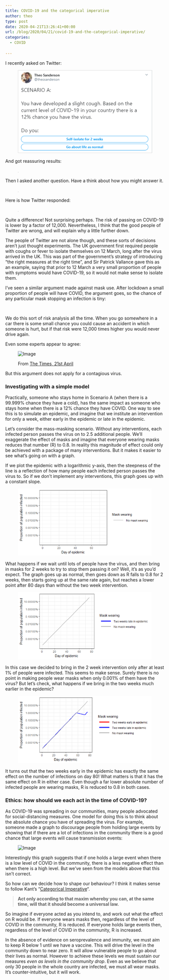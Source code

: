 ```yaml
---
title: COVID-19 and the categorical imperative
author: theo
type: post
date: 2020-04-21T13:26:41+00:00
url: /blog/2020/04/21/covid-19-and-the-categorical-imperative/
categories:
  - COVID

---
```

I recently asked on Twitter:<figure class="wp-block-image is-resized">


<img style="border:1px solid #DDD" src="/post/archive_posts/old_wp_images/wp-content/uploads/2020/04/image.png" /> </figure> 

And got reassuring results:<figure class="wp-block-image is-resized">

<img style="border:1px solid #DDD" src="/post/archive_posts/old_wp_images/wp-content/uploads/2020/04/image-1.png" alt="" class="wp-image-377" srcset="/post/archive_posts/old_wp_images/wp-content/uploads/2020/04/image-1.png 476w, /post/archive_posts/old_wp_images/wp-content/uploads/2020/04/image-1-300x67.png 300w" sizes="(max-width: 476px) 85vw, 476px" /> </figure> 

Then I asked another question. Have a think about how you might answer it.<figure class="wp-block-image is-resized">

<img style="border:1px solid #DDD" src="/post/archive_posts/old_wp_images/wp-content/uploads/2020/04/image-2.png" alt="" class="wp-image-378" srcset="/post/archive_posts/old_wp_images/wp-content/uploads/2020/04/image-2.png 475w, /post/archive_posts/old_wp_images/wp-content/uploads/2020/04/image-2-300x171.png 300w" sizes="(max-width: 475px) 85vw, 475px" /> </figure> 

Here is how Twitter responded:<figure class="wp-block-image">

<img style="border:1px solid #DDD" src="/post/archive_posts/old_wp_images/wp-content/uploads/2020/04/image-4.png" alt="" class="wp-image-381" srcset="/post/archive_posts/old_wp_images/wp-content/uploads/2020/04/image-4.png 425w, /post/archive_posts/old_wp_images/wp-content/uploads/2020/04/image-4-300x62.png 300w" sizes="(max-width: 425px) 85vw, 425px" /> </figure> 

Quite a difference! Not surprising perhaps. The risk of passing on COVID-19 is lower by a factor of 12,000. Nevertheless, I think that the good people of Twitter are wrong, and will explain why a little further down.

The people of Twitter are not alone though, and these sorts of decisions aren&#8217;t just thought experiments. The UK government first required people with coughs or fever to isolate themselves on 12 March, long after the virus arrived in the UK. This was part of the government&#8217;s strategy of introducing &#8220;the right measures at the right time&#8221;, and Sir Patrick Vallance gave this as an example, saying that prior to 12 March a very small proportion of people with symptoms would have COVID-19, so it would not make sense to isolate them. 

I&#8217;ve seen a similar argument made against mask use. After lockdown a small proportion of people will have COVID, the argument goes, so the chance of any particular mask stopping an infection is tiny:<figure class="wp-block-image">

<img src="/post/archive_posts/old_wp_images/wp-content/uploads/2020/04/image-5.png" alt="" class="wp-image-385" srcset="/post/archive_posts/old_wp_images/wp-content/uploads/2020/04/image-5.png 477w, /post/archive_posts/old_wp_images/wp-content/uploads/2020/04/image-5-300x126.png 300w" sizes="(max-width: 477px) 85vw, 477px" /> </figure> 

We do this sort of risk analysis all the time. When you go somewhere in a car there is some small chance you could cause an accident in which someone is hurt, but if that risk were 12,000 times higher you would never drive again.

Even some experts appear to agree:<figure class="wp-block-image is-resized">

<img src="https://pbs.twimg.com/media/EWHRh0OXQAAnd01?format=jpg&name=large" alt="Image" width="426" height="292" /> <figcaption>From [The Times, 21st April][1]</figcaption></figure> 

But this argument does not apply for a contagious virus.

### Investigating with a simple model

Practically, someone who stays home in Scenario A (when there is a 99.999% chance they have a cold), has the same impact as someone who stays home when there is a 12% chance they have COVID. One way to see this is to simulate an epidemic, and imagine that we institute an intervention for only a week, either early in the epidemic or late in the epidemic. 

Let&#8217;s consider the mass-masking scenario. Without any interventions, each infected person passes the virus on to 2.5 additional people. We&#8217;ll exaggerate the effect of masks and imagine that everyone wearing masks reduces that number (R) to 0.8. In reality this magnitude of effect could only be achieved with a package of many interventions. But it makes it easier to see what&#8217;s going on with a graph.

If we plot the epidemic with a logarithmic y-axis, then the steepness of the line is a reflection of how many people each infected person passes the virus to. So if we don&#8217;t implement any interventions, this graph goes up with a constant slope.<figure class="wp-block-image">

<img src="/post/archive_posts/old_wp_images/wp-content/uploads/2020/04/step1.gif" alt="" class="wp-image-396" /> </figure> 

What happens if we wait until lots of people have the virus, and then bring in masks for 2 weeks to try to stop them passing it on? Well, it&#8217;s as you&#8217;d expect. The graph goes up as normal, then goes down as R falls to 0.8 for 2 weeks, then starts going up at the same rate again, but reaches a lower point after 80 days than without the two week intervention.<figure class="wp-block-image">

<img src="/post/archive_posts/old_wp_images/wp-content/uploads/2020/04/step2.gif" alt="" class="wp-image-397" /> </figure> 

In this case we decided to bring in the 2 week intervention only after at least 1% of people were infected. This seems to make sense. Surely there is no point in making people wear masks when only 0.001% of them have the virus? But let&#8217;s check, what happens if we bring in the two weeks much earlier in the epidemic?<figure class="wp-block-image">

<img src="/post/archive_posts/old_wp_images/wp-content/uploads/2020/04/step3.gif" alt="" class="wp-image-398" /> </figure> 

It turns out that the two weeks early in the epidemic has exactly the same effect on the number of infections on day 80! What matters is that it has the same effect on R in either case. Even though a far lower absolute number of infected people are wearing masks, R is reduced to 0.8 in both cases.



### Ethics: how should we each act in the time of COVID-19?

As COVID-19 was spreading in our communities, many people advocated for social-distancing measures. One model for doing this is to think about the absolute chance you have of spreading the virus. For example, someone made a graph to discourage people from holding large events by showing that if there are a lot of infections in the community there is a good chance that large events will cause transmission events:<figure class="wp-block-image">

![Image][2] </figure> 

Interestingly this graph suggests that if one holds a large event when there is a low level of COVID in the community, there is a less negative effect than when there is a high level. But we&#8217;ve seen from the models above that this isn&#8217;t correct.

So how can we decide how to shape our behaviour? I think it makes sense to follow Kant&#8217;s &#8220;[Categorical Imperative][3]&#8220;.

<blockquote class="wp-block-quote">
  <p>
    <strong>Act only according to that&nbsp;maxim&nbsp;whereby you can, at the same time, will that it should become a universal law.</strong>
  </p>
</blockquote>

So imagine if everyone acted as you intend to, and work out what the effect on R would be. If everyone wears masks then, regardless of the level of COVID in the community, R is reduced. If everyone holds large events then, regardless of the level of COVID in the community, R is increased. 

In the absence of evidence on seroprevalence and immunity, we must aim to keep R below 1 until we have a vaccine. This will drive the level in the community down to near zero. It will allow vulnerable people to go about their lives as normal. However to achieve these levels we must sustain our measures _even as levels in the community drop_. Even as we believe that only 30 people in the whole country are infected, we must all wear masks. It&#8217;s counter-intuitive, but it will work.

 [1]: https://www.thetimes.co.uk/article/facemasks-for-public-risk-nhs-shortage-q5bkzvzql
 [2]: https://pbs.twimg.com/media/EV5HbwjVAAYZbz0?format=jpg&name=4096x4096
 [3]: https://en.wikipedia.org/wiki/Categorical_imperative